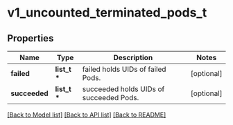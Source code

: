 # v1_uncounted_terminated_pods_t

## Properties
Name | Type | Description | Notes
------------ | ------------- | ------------- | -------------
**failed** | **list_t \*** | failed holds UIDs of failed Pods. | [optional] 
**succeeded** | **list_t \*** | succeeded holds UIDs of succeeded Pods. | [optional] 

[[Back to Model list]](../README.md#documentation-for-models) [[Back to API list]](../README.md#documentation-for-api-endpoints) [[Back to README]](../README.md)


